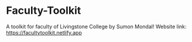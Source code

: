 # Faculty-Toolkit
 A toolkit for faculty of Livingstone College by Sumon Mondal!
Website link: https://facultytoolkit.netlify.app
